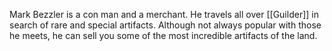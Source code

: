Mark Bezzler is a con man and a merchant. He travels all over [[Guilder]] in search of rare and special artifacts. Although not always popular with those he meets, he can sell you some of the most incredible artifacts of the land. 